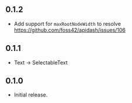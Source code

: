## 0.1.2

- Add support for `maxRootNodeWidth` to resolve https://github.com/foss42/apidash/issues/106

## 0.1.1

- Text -> SelectableText

## 0.1.0

- Initial release.
